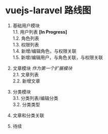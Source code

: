 # vuejs-laravel 路线图

1. 基础用户模块  
  1.1. 用户列表  **[In Progress]**  
  1.2. 角色列表  
  1.3. 权限列表  
  1.4. 新增/编辑角色，与权限关联  
  1.5. 新增/编辑用户，与角色关联，与权限关联
  
2. 文章模块 _作为第一个扩展模块_  
  2.1. 文章列表  
  2.2. 新增文章  
  
3. 分类模块  
  3.1. 分类列表/编辑分类  
  3.2. 分类类型  
  
4. 文章和分类关联  

5. 待续  
  
 
